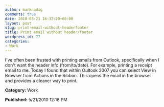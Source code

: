 ```yaml
---
author: marknadig
comments: true
date: 2010-05-21 16:32:20+00:00
layout: post
slug: print-email-without-headerfooter
title: Print email without header/footer
wordpress_id: 77
categories:
- Work
---
```


I've often been frusted with printing emails from Outlook, specifically when I don't want the header info (from/to/date). For example, printing a receipt email to me. Today I found that within Oultook 2007 you can select View in Browser from Actions in the Ribbon. This opens the email in the browser and provides a cleaner way to print.




**Category:** Work




**Published:** 5/21/2010 12:18 PM



